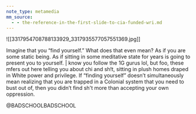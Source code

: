 ```yaml
---
note_type: metamedia
mm_source:
  - - the-reference-in-the-first-slide-to-cia-funded-wri.md
---
```


![[3317954708788133929_3317935577057551369.jpg]]

Imagine that you “find yourself.” What
does that even mean? As if you are some
static being. As if sitting in some
meditative state for years is going to
present you to yourself. | know you follow
the 1G gurus lol, but foo, these mfers out
here telling you about chi and sh!t, sitting
in plush homes draped in White power and
privilege. If “finding yourself” doesn’t
simultaneously mean realizing that you are
trapped in a Colonial system that you need
to bust out of, then you didn’t find sh't
more than accepting your own oppression.

@BADSCHOOLBADSCHOOL

